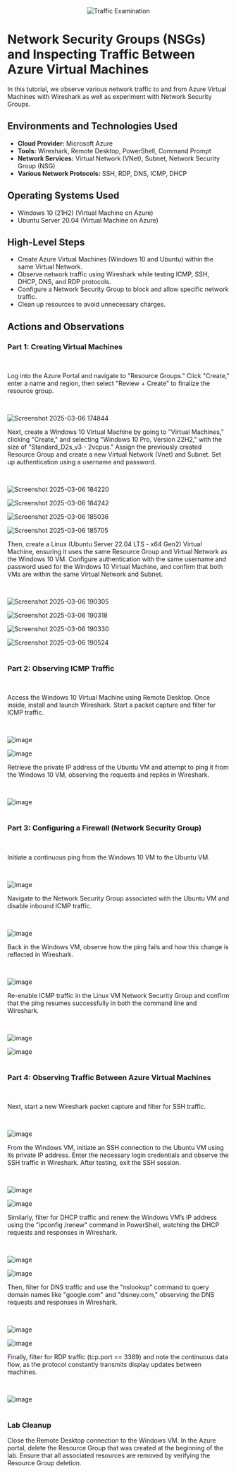 <p align="center">
<img src="https://i.imgur.com/Ua7udoS.png" alt="Traffic Examination"/>
</p>

<h1>Network Security Groups (NSGs) and Inspecting Traffic Between Azure Virtual Machines</h1>
In this tutorial, we observe various network traffic to and from Azure Virtual Machines with Wireshark as well as experiment with Network Security Groups. <br />




<h2>Environments and Technologies Used</h2>

- <strong>Cloud Provider:</strong> Microsoft Azure
- <strong>Tools:</strong> Wireshark, Remote Desktop, PowerShell, Command Prompt
- <strong>Network Services:</strong> Virtual Network (VNet), Subnet, Network Security Group (NSG)
- <strong>Various Network Protocols:</strong> SSH, RDP, DNS, ICMP, DHCP




<h2>Operating Systems Used </h2>

- Windows 10 (21H2) (Virtual Machine on Azure)
- Ubuntu Server 20.04 (Virtual Machine on Azure)




<h2>High-Level Steps</h2>

- Create Azure Virtual Machines (Windows 10 and Ubuntu) within the same Virtual Network.
- Observe network traffic using Wireshark while testing ICMP, SSH, DHCP, DNS, and RDP protocols.
- Configure a Network Security Group to block and allow specific network traffic.
- Clean up resources to avoid unnecessary charges.






<h2>Actions and Observations</h2>

<h3>Part 1: Creating Virtual Machines</h3>
<br />

<p>
Log into the Azure Portal and navigate to "Resource Groups." Click "Create," enter a name and region, then select "Review + Create" to finalize the resource group. 
</p>
<br />

![Screenshot 2025-03-06 174844](https://github.com/user-attachments/assets/82781fa1-3cde-45da-89d3-4235089123fa)
<br />

<p>
Next, create a Windows 10 Virtual Machine by going to "Virtual Machines," clicking "Create," and selecting "Windows 10 Pro, Version 22H2," with the size of "Standard_D2s_v3 - 2vcpus." Assign the previously created Resource Group and create a new Virtual Network (Vnet) and Subnet. Set up authentication using a username and password. 
</p>
<br />

![Screenshot 2025-03-06 184220](https://github.com/user-attachments/assets/0a36de63-3e74-44ae-81f6-d2264db4cb46)
<br />

![Screenshot 2025-03-06 184242](https://github.com/user-attachments/assets/7de32a8c-7788-4b83-981c-4f726fe5e3e0)
<br />

![Screenshot 2025-03-06 185036](https://github.com/user-attachments/assets/24520442-fa18-4a3e-8daa-c7364112f0f7)
<br />

![Screenshot 2025-03-06 185705](https://github.com/user-attachments/assets/5475cb14-60cd-4b5c-aaa1-2580fb499a57)
<br />

<p>
Then, create a Linux (Ubuntu Server 22.04 LTS - x64 Gen2) Virtual Machine, ensuring it uses the same Resource Group and Virtual Network as the Windows 10 VM. Configure authentication with the same username and password used for the Windows 10 Virtual Machine, and confirm that both VMs are within the same Virtual Network and Subnet.
</p>
<br />

![Screenshot 2025-03-06 190305](https://github.com/user-attachments/assets/00ac9c54-5e44-41c2-9960-71d94b9b7807)
<br />

![Screenshot 2025-03-06 190318](https://github.com/user-attachments/assets/5c3f126d-2ffd-4c10-a47a-0fceb85872f9)
<br />

![Screenshot 2025-03-06 190330](https://github.com/user-attachments/assets/7e7d65d2-986a-4470-be24-87308236771d)
<br />

![Screenshot 2025-03-06 190524](https://github.com/user-attachments/assets/0fb823fa-2ed1-4805-b1f0-d820640683a0)
<br />
<br />

<h3>Part 2: Observing ICMP Traffic</h3>
<br/>

<p>Access the Windows 10 Virtual Machine using Remote Desktop. Once inside, install and launch Wireshark. Start a packet capture and filter for ICMP traffic.</p>
<br />

![image](https://github.com/user-attachments/assets/85f8c859-9ca3-4192-b2f3-e9d312388d53)
<br />

![image](https://github.com/user-attachments/assets/5b631ec1-08db-4bb6-8c99-a2605f319576)
<br />

<p>Retrieve the private IP address of the Ubuntu VM and attempt to ping it from the Windows 10 VM, observing the requests and replies in Wireshark.</p>
<br />

![image](https://github.com/user-attachments/assets/15b86270-bad8-46e7-a11a-218771f42df8)
<br />
<br />

<h3>Part 3: Configuring a Firewall (Network Security Group)</h3>
<br />

<p>Initiate a continuous ping from the Windows 10 VM to the Ubuntu VM.</p>
<br />

![image](https://github.com/user-attachments/assets/b3a94a0f-a443-4c6b-9d6f-c0567b5c6ca4)
<br />

<p>Navigate to the Network Security Group associated with the Ubuntu VM and disable inbound ICMP traffic.</p>
<br />

![image](https://github.com/user-attachments/assets/41fe5c38-d8ba-4bec-b884-b551b35ec27f)
<br />

<p>Back in the Windows VM, observe how the ping fails and how this change is reflected in Wireshark.</p>
<br />

![image](https://github.com/user-attachments/assets/2b8b8988-ec0b-48c8-8bab-46a2baa30d98)
<br />
  
<p>Re-enable ICMP traffic in the Linux VM Network Security Group and confirm that the ping resumes successfully in both the command line and Wireshark.</p>
<br />

![image](https://github.com/user-attachments/assets/fe83fe27-3fb2-4a29-89e5-3024376cfb30)
<br />

![image](https://github.com/user-attachments/assets/7aa0e25b-10bf-4fcf-bcf2-5a3199bca2e8)
<br />
<br />

<h3>Part 4: Observing Traffic Between Azure Virtual Machines</h3>
<br />

<p>Next, start a new Wireshark packet capture and filter for SSH traffic.</p>
<br />

![image](https://github.com/user-attachments/assets/ef267494-f5b3-401c-be19-c8ebff072247)
<br />
  
<p>From the Windows VM, initiate an SSH connection to the Ubuntu VM using its private IP address. Enter the necessary login credentials and observe the SSH traffic in Wireshark. After testing, exit the SSH session.</p>
<br />

![image](https://github.com/user-attachments/assets/edd76c2b-4fda-43fe-a566-294fb06f5ab0)
<br />

![image](https://github.com/user-attachments/assets/7022e319-58c8-4b9d-81ec-8418fbfaf829)
<br />

<p>Similarly, filter for DHCP traffic and renew the Windows VM’s IP address using the "ipconfig /renew" command in PowerShell, watching the DHCP requests and responses in Wireshark.</p> 
<br />

![image](https://github.com/user-attachments/assets/720f745c-e6ad-490a-a830-cac1f35a184e)
<br />

![image](https://github.com/user-attachments/assets/212f0be8-10ed-4992-b1fb-92dca78dbac6)
<br />

<p>Then, filter for DNS traffic and use the "nslookup" command to query domain names like "google.com" and "disney.com," observing the DNS requests and responses in Wireshark.</p>
<br />

![image](https://github.com/user-attachments/assets/f75c5004-87dc-4332-8096-cec6e862c035)
<br />

![image](https://github.com/user-attachments/assets/5505e7ba-83ac-4b2a-9508-9f0b993b7d32)
<br />

<p>Finally, filter for RDP traffic (tcp.port == 3389) and note the continuous data flow, as the protocol constantly transmits display updates between machines.</p>
<br />

![image](https://github.com/user-attachments/assets/f4d77d33-dddf-4c14-b2dd-59f9c01bfd56)
<br />
<br />


<h3>Lab Cleanup</h3>

<p>Close the Remote Desktop connection to the Windows VM. In the Azure portal, delete the Resource Group that was created at the beginning of the lab. Ensure that all associated resources are removed by verifying the Resource Group deletion.</p>


